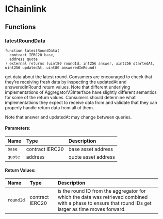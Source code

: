 # IChainlink





## Functions
### latestRoundData
```solidity
function latestRoundData(
  contract IERC20 base,
  address quote
) external returns (uint80 roundId, int256 answer, uint256 startedAt, uint256 updatedAt, uint80 answeredInRound)
```
get data about the latest round. Consumers are encouraged to check
that they're receiving fresh data by inspecting the updatedAt and
answeredInRound return values.
Note that different underlying implementations of AggregatorV3Interface
have slightly different semantics for some of the return values. Consumers
should determine what implementations they expect to receive
data from and validate that they can properly handle return data from all
of them.

Note that answer and updatedAt may change between queries.
#### Parameters:
| Name | Type | Description                                                          |
| :--- | :--- | :------------------------------------------------------------------- |
|`base` | contract IERC20 | base asset address  
|`quote` | address | quote asset address  

#### Return Values:
| Name                           | Type          | Description                                                                  |
| :----------------------------- | :------------ | :--------------------------------------------------------------------------- |
|`roundId`| contract IERC20 | is the round ID from the aggregator for which the data was retrieved combined with a phase to ensure that round IDs get larger as time moves forward. |`answer`| address | is the answer for the given round |`startedAt`|  | is the timestamp when the round was started. (Only some AggregatorV3Interface implementations return meaningful values) |`updatedAt`|  | is the timestamp when the round last was updated (i.e. answer was last computed) |`answeredInRound`|  | is the round ID of the round in which the answer was computed. (Only some AggregatorV3Interface implementations return meaningful values) 
